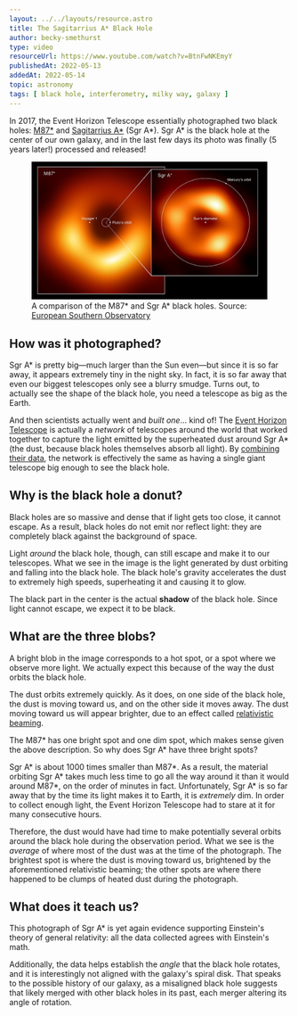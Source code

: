 ```yaml
---
layout: ../../layouts/resource.astro
title: The Sagitarrius A* Black Hole
author: becky-smethurst
type: video
resourceUrl: https://www.youtube.com/watch?v=BtnFwNKEmyY
publishedAt: 2022-05-13
addedAt: 2022-05-14
topic: astronomy
tags: [ black hole, interferometry, milky way, galaxy ]
---
```


In 2017, the Event Horizon Telescope essentially photographed two black holes: [M87*](https://en.wikipedia.org/wiki/Messier_87#Supermassive_black_hole_M87*) and [Sagitarrius A*](https://en.wikipedia.org/wiki/Sagittarius_A*) (<abbr>Sgr A*</abbr>). Sgr A* is the black hole at the center of our own galaxy, and in the last few days its photo was finally (5 years later!) processed and released!

<figure>
    <img-popout>
        <img src="resources/the-sagitarrius-a-black-hole/comparison.jpg" alt="Sgr A* is a blurry orange ring with three bright spots, compared to the much larger M87* and its single bright spot." />
    <img-popout>
    <figcaption>A comparison of the M87* and Sgr A* black holes. Source: <a href="https://www.eso.org/public/blog/spot-the-difference-sagittarius-a-m87/">European Southern Observatory</a></figcaption>
</figure>

## How was it photographed?

Sgr A* is pretty big—much larger than the Sun even—but since it is so far away, it appears extremely tiny in the night sky. In fact, it is so far away that even our biggest telescopes only see a blurry smudge. Turns out, to actually see the shape of the black hole, you need a telescope as big as the Earth.

And then scientists actually went and _built one_... kind of! The [Event Horizon Telescope](https://en.wikipedia.org/wiki/Event_Horizon_Telescope) is actually a _network_ of telescopes around the world that worked together to capture the light emitted by the superheated dust around Sgr A* (the dust, because black holes themselves absorb all light). By [combining their data](https://en.wikipedia.org/wiki/Very-long-baseline_interferometry), the network is effectively the same as having a single giant telescope big enough to see the black hole.

## Why is the black hole a donut?

Black holes are so massive and dense that if light gets too close, it cannot escape. As a result, black holes do not emit nor reflect light: they are completely black against the background of space.

Light _around_ the black hole, though, can still escape and make it to our telescopes. What we see in the image is the light generated by dust orbiting and falling into the black hole. The black hole's gravity accelerates the dust to extremely high speeds, superheating it and causing it to glow.

The black part in the center is the actual **shadow** of the black hole. Since light cannot escape, we expect it to be black.

## What are the three blobs?

A bright blob in the image corresponds to a hot spot, or a spot where we observe more light. We actually expect this because of the way the dust orbits the black hole.

The dust orbits extremely quickly. As it does, on one side of the black hole, the dust is moving toward us, and on the other side it moves away. The dust moving toward us will appear brighter, due to an effect called [relativistic beaming](https://en.wikipedia.org/wiki/Relativistic_beaming).

The M87* has one bright spot and one dim spot, which makes sense given the above description. So why does Sgr A* have three bright spots?

Sgr A* is about 1000 times smaller than M87*. As a result, the material orbiting Sgr A* takes much less time to go all the way around it than it would around M87*, on the order of minutes in fact. Unfortunately, Sgr A* is so far away that by the time its light makes it to Earth, it is _extremely_ dim. In order to collect enough light, the Event Horizon Telescope had to stare at it for many consecutive hours.

Therefore, the dust would have had time to make potentially several orbits around the black hole during the observation period. What we see is the _average_ of where most of the dust was at the time of the photograph. The brightest spot is where the dust is moving toward us, brightened by the aforementioned relativistic beaming; the other spots are where there happened to be clumps of heated dust during the photograph.

## What does it teach us?

This photograph of Sgr A* is yet again evidence supporting Einstein's theory of general relativity: all the data collected agrees with Einstein's math.

Additionally, the data helps establish the _angle_ that the black hole rotates, and it is interestingly not aligned with the galaxy's spiral disk. That speaks to the possible history of our galaxy, as a misaligned black hole suggests that likely merged with other black holes in its past, each merger altering its angle of rotation.

